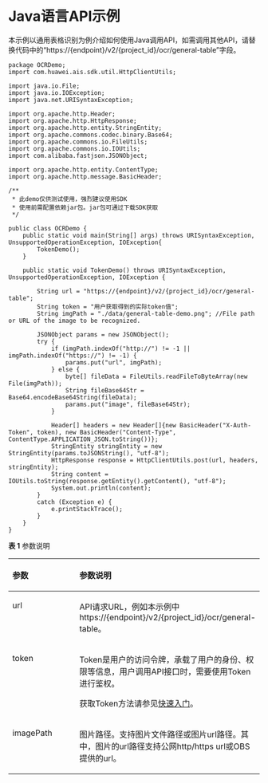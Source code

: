 # Java语言API示例<a name="ocr_03_0129"></a>

本示例以通用表格识别为例介绍如何使用Java调用API，如需调用其他API，请替换代码中的“https://\{endpoint\}/v2/\{project\_id\}/ocr/general-table”字段。

```
package OCRDemo;
import com.huawei.ais.sdk.util.HttpClientUtils;

import java.io.File;
import java.io.IOException;
import java.net.URISyntaxException;

import org.apache.http.Header;
import org.apache.http.HttpResponse;
import org.apache.http.entity.StringEntity;
import org.apache.commons.codec.binary.Base64;
import org.apache.commons.io.FileUtils;
import org.apache.commons.io.IOUtils;
import com.alibaba.fastjson.JSONObject;

import org.apache.http.entity.ContentType;
import org.apache.http.message.BasicHeader;

/**
 * 此demo仅供测试使用，强烈建议使用SDK
 * 使用前需配置依赖jar包。jar包可通过下载SDK获取
 */

public class OCRDemo {
	public static void main(String[] args) throws URISyntaxException, UnsupportedOperationException, IOException{
		TokenDemo();
	}
	
	public static void TokenDemo() throws URISyntaxException, UnsupportedOperationException, IOException {

		String url = "https://{endpoint}/v2/{project_id}/ocr/general-table";
		String token = "用户获取得到的实际token值";
		String imgPath = "./data/general-table-demo.png"; //File path or URL of the image to be recognized.
		
        JSONObject params = new JSONObject();
		try {
			if (imgPath.indexOf("http://") != -1 || imgPath.indexOf("https://") != -1) {
				params.put("url", imgPath);
			} else {
				byte[] fileData = FileUtils.readFileToByteArray(new File(imgPath));
				String fileBase64Str = Base64.encodeBase64String(fileData);
				params.put("image", fileBase64Str);
			}

			Header[] headers = new Header[]{new BasicHeader("X-Auth-Token", token), new BasicHeader("Content-Type", ContentType.APPLICATION_JSON.toString())};
			StringEntity stringEntity = new StringEntity(params.toJSONString(), "utf-8");
			HttpResponse response = HttpClientUtils.post(url, headers, stringEntity);
			String content = IOUtils.toString(response.getEntity().getContent(), "utf-8");
			System.out.println(content); 
		}
		catch (Exception e) {
			e.printStackTrace();
		}
	}
}

```

**表 1**  参数说明

<a name="table6112164517716"></a>
<table><thead align="left"><tr id="row1112104511714"><th class="cellrowborder" valign="top" width="30%" id="mcps1.2.3.1.1"><p id="p101127457713"><a name="p101127457713"></a><a name="p101127457713"></a>参数</p>
</th>
<th class="cellrowborder" valign="top" width="70%" id="mcps1.2.3.1.2"><p id="p1911212459718"><a name="p1911212459718"></a><a name="p1911212459718"></a>参数说明</p>
</th>
</tr>
</thead>
<tbody><tr id="row13991026293"><td class="cellrowborder" valign="top" width="30%" headers="mcps1.2.3.1.1 "><p id="p125127282098"><a name="p125127282098"></a><a name="p125127282098"></a>url</p>
</td>
<td class="cellrowborder" valign="top" width="70%" headers="mcps1.2.3.1.2 "><p id="p151211281192"><a name="p151211281192"></a><a name="p151211281192"></a>API请求URL，例如本示例中https://{endpoint}/v2/{project_id}/ocr/general-table。</p>
</td>
</tr>
<tr id="row41121145279"><td class="cellrowborder" valign="top" width="30%" headers="mcps1.2.3.1.1 "><p id="p311284513713"><a name="p311284513713"></a><a name="p311284513713"></a>token</p>
</td>
<td class="cellrowborder" valign="top" width="70%" headers="mcps1.2.3.1.2 "><p id="p4840556171113"><a name="p4840556171113"></a><a name="p4840556171113"></a>Token是用户的访问令牌，承载了用户的身份、权限等信息，用户调用API接口时，需要使用Token进行鉴权。</p>
<p id="p1133721105312"><a name="p1133721105312"></a><a name="p1133721105312"></a>获取Token方法请参见<a href="https://support.huaweicloud.com/qs-ocr/ocr_05_0003.html" target="_blank" rel="noopener noreferrer">快速入门</a>。</p>
</td>
</tr>
<tr id="row15041916911"><td class="cellrowborder" valign="top" width="30%" headers="mcps1.2.3.1.1 "><p id="p14501119794"><a name="p14501119794"></a><a name="p14501119794"></a>imagePath</p>
</td>
<td class="cellrowborder" valign="top" width="70%" headers="mcps1.2.3.1.2 "><p id="p135021914917"><a name="p135021914917"></a><a name="p135021914917"></a>图片路径。支持图片文件路径或图片url路径。其中，图片的url路径支持公网http/https url或OBS提供的url。</p>
</td>
</tr>
</tbody>
</table>

